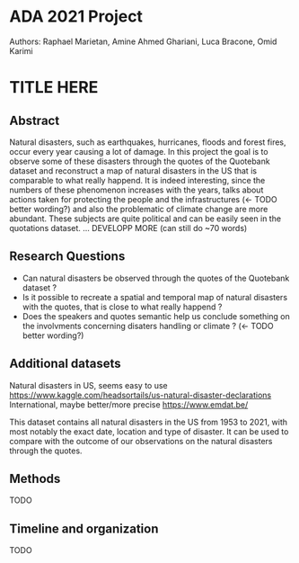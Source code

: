 # ADA 2021 Project
Authors: Raphael Marietan, Amine Ahmed Ghariani, Luca Bracone, Omid Karimi

# TITLE HERE

## Abstract
Natural disasters, such as earthquakes, hurricanes, floods and forest fires, occur every year causing a lot of damage. In this project the goal is to observe some of these disasters through the quotes of the Quotebank dataset and reconstruct a map of natural disasters in the US that is comparable to what really happend. It is indeed interesting, since the numbers of these phenomenon increases with the years, talks about actions taken for protecting the people and the infrastructures (<- TODO better wording?) and also the problematic of climate change are more abundant. These subjects are quite political and can be easily seen in the quotations dataset. ... DEVELOPP MORE (can still do ~70 words)

## Research Questions
- Can natural disasters be observed through the quotes of the Quotebank dataset ?
- Is it possible to recreate a spatial and temporal map of natural disasters with the quotes, that is close to what really happend ?
- Does the speakers and quotes semantic help us conclude something on the involvments concerning disaters handling  or climate ? (<- TODO better wording?)

## Additional datasets
Natural disasters in US, seems easy to use </br >
https://www.kaggle.com/headsortails/us-natural-disaster-declarations </br >
International, maybe better/more precise
https://www.emdat.be/ </br >

This dataset contains all natural disasters in the US from 1953 to 2021, with most notably the exact date, location and type of disaster. It can be used to compare with the outcome of our observations on the natural disasters through the quotes.

## Methods
TODO

## Timeline and organization
TODO
